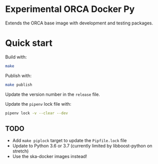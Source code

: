 # Experimental ORCA Docker Py

Extends the ORCA base image with development and testing packages.

# Quick start

Build with:

```bash
make
```

Publish with: 
```bash
make publish
```

Update the version number in the `release` file.

Update the `pipenv` lock file with:

```bash
pipenv lock -v --clear --dev 
```


## TODO

- Add `make piplock` target to update the `Pipfile.lock` file
- Update to Python 3.6 or 3.7 (currently limited by libboost-python on stretch) 
- Use the ska-docker images instead!

